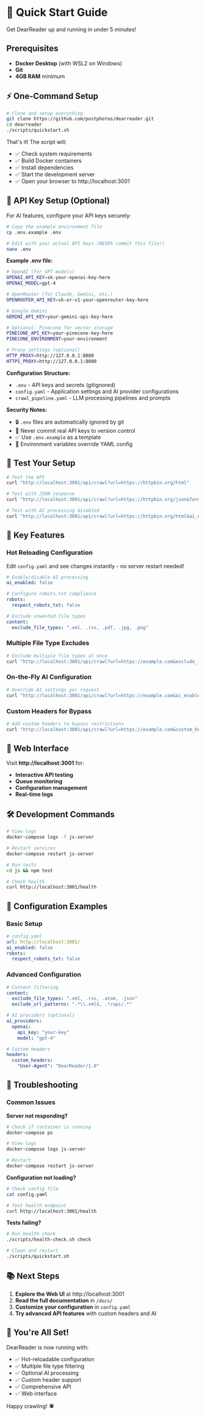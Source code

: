 # 🚀 Quick Start Guide

Get DearReader up and running in under 5 minutes!

## Prerequisites

- **Docker Desktop** (with WSL2 on Windows)
- **Git**
- **4GB RAM** minimum

## ⚡ One-Command Setup

```bash
# Clone and setup everything
git clone https://github.com/postphotos/dearreader.git
cd dearreader
./scripts/quickstart.sh
```

That's it! The script will:
- ✅ Check system requirements
- ✅ Build Docker containers
- ✅ Install dependencies
- ✅ Start the development server
- ✅ Open your browser to http://localhost:3001

## 🔐 API Key Setup (Optional)

For AI features, configure your API keys securely:

```bash
# Copy the example environment file
cp .env.example .env

# Edit with your actual API keys (NEVER commit this file!)
nano .env
```

**Example .env file:**
```bash
# OpenAI (for GPT models)
OPENAI_API_KEY=sk-your-openai-key-here
OPENAI_MODEL=gpt-4

# OpenRouter (for Claude, Gemini, etc.)
OPENROUTER_API_KEY=sk-or-v1-your-openrouter-key-here

# Google Gemini
GEMINI_API_KEY=your-gemini-api-key-here

# Optional: Pinecone for vector storage
PINECONE_API_KEY=your-pinecone-key-here
PINECONE_ENVIRONMENT=your-environment

# Proxy settings (optional)
HTTP_PROXY=http://127.0.0.1:8080
HTTPS_PROXY=http://127.0.0.1:8080
```

**Configuration Structure:**
- `.env` - API keys and secrets (gitignored)
- `config.yaml` - Application settings and AI provider configurations
- `crawl_pipeline.yaml` - LLM processing pipelines and prompts

**Security Notes:**
- 🔒 `.env` files are automatically ignored by git
- 🚫 Never commit real API keys to version control
- ✅ Use `.env.example` as a template
- 🔄 Environment variables override YAML config

## 🧪 Test Your Setup

```bash
# Test the API
curl "http://localhost:3001/api/crawl?url=https://httpbin.org/html"

# Test with JSON response
curl "http://localhost:3001/api/crawl?url=https://httpbin.org/json&format=json"

# Test with AI processing disabled
curl "http://localhost:3001/api/crawl?url=https://httpbin.org/html&ai_enabled=false"
```

## 🎯 Key Features

### Hot Reloading Configuration
Edit `config.yaml` and see changes instantly - no server restart needed!

```yaml
# Enable/disable AI processing
ai_enabled: false

# Configure robots.txt compliance
robots:
  respect_robots_txt: false

# Exclude unwanted file types
content:
  exclude_file_types: ".xml, .rss, .pdf, .jpg, .png"
```

### Multiple File Type Excludes
```bash
# Exclude multiple file types at once
curl "http://localhost:3001/api/crawl?url=https://example.com&exclude_file_types=.pdf,.xml,.jpg,.png,.gif"
```

### On-the-Fly AI Configuration
```bash
# Override AI settings per request
curl "http://localhost:3001/api/crawl?url=https://example.com&ai_enabled=true&model=gpt-4&api_key=your-key"
```

### Custom Headers for Bypass
```bash
# Add custom headers to bypass restrictions
curl "http://localhost:3001/api/crawl?url=https://example.com&custom_headers={\"User-Agent\":\"Custom-Bot\",\"X-Bypass\":\"true\"}"
```

## 📱 Web Interface

Visit **http://localhost:3001** for:
- **Interactive API testing**
- **Queue monitoring**
- **Configuration management**
- **Real-time logs**

## 🛠️ Development Commands

```bash
# View logs
docker-compose logs -f js-server

# Restart services
docker-compose restart js-server

# Run tests
cd js && npm test

# Check health
curl http://localhost:3001/health
```

## 🔧 Configuration Examples

### Basic Setup
```yaml
# config.yaml
url: http://localhost:3001/
ai_enabled: false
robots:
  respect_robots_txt: false
```

### Advanced Configuration
```yaml
# Content filtering
content:
  exclude_file_types: ".xml, .rss, .atom, .json"
  exclude_url_patterns: ".*\\.xml$, .*/api/.*"

# AI providers (optional)
ai_providers:
  openai:
    api_key: "your-key"
    model: "gpt-4"

# Custom headers
headers:
  custom_headers:
    "User-Agent": "DearReader/1.0"
```

## 🐛 Troubleshooting

### Common Issues

**Server not responding?**
```bash
# Check if container is running
docker-compose ps

# View logs
docker-compose logs js-server

# Restart
docker-compose restart js-server
```

**Configuration not loading?**
```bash
# Check config file
cat config.yaml

# Test health endpoint
curl http://localhost:3001/health
```

**Tests failing?**
```bash
# Run health check
./scripts/health-check.sh check

# Clean and restart
./scripts/quickstart.sh
```

## 📚 Next Steps

1. **Explore the Web UI** at http://localhost:3001
2. **Read the full documentation** in `/docs/`
3. **Customize your configuration** in `config.yaml`
4. **Try advanced API features** with custom headers and AI

## 🎉 You're All Set!

DearReader is now running with:
- ✅ Hot-reloadable configuration
- ✅ Multiple file type filtering
- ✅ Optional AI processing
- ✅ Custom header support
- ✅ Comprehensive API
- ✅ Web interface

Happy crawling! 🕷️